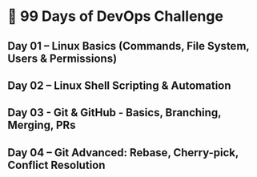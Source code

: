 
# 🚀 99 Days of DevOps Challenge

**Day 01 – Linux Basics (Commands, File System, Users & Permissions)**
---
**Day 02 – Linux Shell Scripting & Automation** 
---
**Day 03 - Git & GitHub - Basics, Branching, Merging, PRs**
---
**Day 04 – Git Advanced: Rebase, Cherry-pick, Conflict Resolution**
---